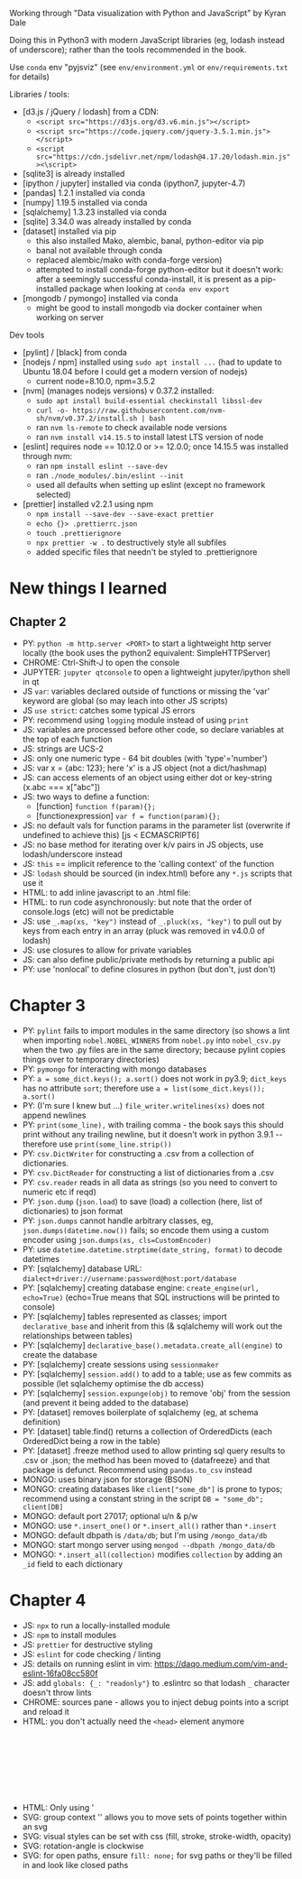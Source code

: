 Working through "Data visualization with Python and JavaScript" by Kyran Dale

Doing this in Python3 with modern JavaScript libraries (eg, lodash instead of
underscore); rather than the tools recommended in the book.

Use `conda` env "pyjsviz" (see `env/environment.yml` or `env/requirements.txt`
for details)

Libraries / tools:

- [d3.js / jQuery / lodash] from a CDN:
  - `<script src="https://d3js.org/d3.v6.min.js"></script>`
  - `<script src="https://code.jquery.com/jquery-3.5.1.min.js"></script>`
  - `<script src="https://cdn.jsdelivr.net/npm/lodash@4.17.20/lodash.min.js"><\script>`
- [sqlite3] is already installed
- [ipython / jupyter] installed via conda (ipython7, jupyter-4.7)
- [pandas] 1.2.1 installed via conda
- [numpy] 1.19.5 installed via conda
- [sqlalchemy] 1.3.23 installed via conda
- [sqlite] 3.34.0 was already installed by conda
- [dataset] installed via pip
  - this also installed Mako, alembic, banal, python-editor via pip
  - banal not available through conda
  - replaced alembic/mako with conda-forge version)
  - attempted to install conda-forge python-editor but it doesn't work: after
    a seemingly successful conda-install, it is present as a pip-installed
    package when looking at `conda env export`
- [mongodb / pymongo] installed via conda
  - might be good to install mongodb via docker container when working on
    server

Dev tools

- [pylint] / [black] from conda
- [nodejs / npm] installed using `sudo apt install ...` (had to update to
  Ubuntu 18.04 before I could get a modern version of nodejs)
  - current node=8.10.0, npm=3.5.2
- [nvm] (manages nodejs versions) v 0.37.2 installed:
  - `sudo apt install build-essential checkinstall libssl-dev`
  - `curl -o- https://raw.githubusercontent.com/nvm-sh/nvm/v0.37.2/install.sh | bash`
  - ran `nvm ls-remote` to check available node versions
  - ran `nvm install v14.15.5` to install latest LTS version of node
- [eslint] requires node == 10.12.0 or >= 12.0.0; once 14.15.5 was installed
  through nvm:
  - ran `npm install eslint --save-dev`
  - ran `./node_modules/.bin/eslint --init`
  - used all defaults when setting up eslint (except no framework selected)
- [prettier] installed v2.2.1 using npm
  - `npm install --save-dev --save-exact prettier`
  - `echo {}> .prettierrc.json`
  - `touch .prettierignore`
  - `npx prettier -w .` to destructively style all subfiles
  - added specific files that needn't be styled to .prettierignore

# New things I learned

## Chapter 2

- PY: `python -m http.server <PORT>` to start a lightweight http server locally
  (the book uses the python2 equivalent: SimpleHTTPServer)
- CHROME: Ctrl-Shift-J to open the console
- JUPYTER: `jupyter qtconsole` to open a lightweight jupyter/ipython shell in
  qt
- JS `var`: variables declared outside of functions or missing the 'var'
  keyword are global (so may leach into other JS scripts)
- JS `use strict`: catches some typical JS errors
- PY: recommend using `logging` module instead of using `print`
- JS: variables are processed before other code, so declare variables at the
  top of each function
- JS: strings are UCS-2
- JS: only one numeric type - 64 bit doubles (with 'type'='number')
- JS: var x = {abc: 123}; here 'x' is a JS object (not a dict/hashmap)
- JS: can access elements of an object using either dot or key-string (x.abc
  === x["abc"])
- JS: two ways to define a function:
  - [function] `function f(param){};`
  - [functionexpression] `var f = function(param){};`
- JS: no default vals for function params in the parameter list (overwrite if
  undefined to achieve this) [js < ECMASCRIPT6]
- JS: no base method for iterating over k/v pairs in JS objects, use
  lodash/underscore instead
- JS: `this` == implicit reference to the 'calling context' of the function
- JS: `lodash` should be sourced (in index.html) before any `*.js` scripts that
  use it
- HTML: to add inline javascript to an .html file: <script>some_javascript;</script>
- HTML: to run code asynchronously: <script type="XYZ" src="some/path" async></script>
  but note that the order of console.logs (etc) will not be predictable
- JS: use `_.map(xs, "key")` instead of `_.pluck(xs, "key")` to pull out by
  keys from each entry in an array (pluck was removed in v4.0.0 of lodash)
- JS: use closures to allow for private variables
- JS: can also define public/private methods by returning a public api
- PY: use 'nonlocal' to define closures in python (but don't, just don't)

# Chapter 3

- PY: `pylint` fails to import modules in the same directory (so shows a lint
  when importing `nobel.NOBEL_WINNERS` from `nobel.py` into `nobel_csv.py` when
  the two .py files are in the same directory; because pylint copies things
  over to temporary directories)
- PY: `pymongo` for interacting with mongo databases
- PY: `a = some_dict.keys(); a.sort()` does not work in py3.9; `dict_keys` has
  no attribute `sort`; therefore use `a = list(some_dict.keys()); a.sort()`
- PY: (I'm sure I knew but ...) `file_writer.writelines(xs)` does not append
  newlines
- PY: `print(some_line),` with trailing comma - the book says this should print
  without any trailing newline, but it doesn't work in python 3.9.1 --
  therefore use `print(some_line.strip())`
- PY: `csv.DictWriter` for constructing a .csv from a collection of
  dictionaries.
- PY: `csv.DictReader` for constructing a list of dictionaries from a .csv
- PY: `csv.reader` reads in all data as strings (so you need to convert to
  numeric etc if reqd)
- PY: `json.dump` (`json.load`) to save (load) a collection (here, list of
  dictionaries) to json format
- PY: `json.dumps` cannot handle arbitrary classes, eg,
  `json.dumps(datetime.now())` fails; so encode them using a custom encoder
  using `json.dumps(xs, cls=CustomEncoder)`
- PY: use `datetime.datetime.strptime(date_string, format)` to decode datetimes
- PY: [sqlalchemy] database URL:
  `dialect+driver://username:password@host:port/database`
- PY: [sqlalchemy] creating database engine: `create_engine(url, echo=True)`
  (echo=True means that SQL instructions will be printed to console)
- PY: [sqlalchemy] tables represented as classes; import `declarative_base` and
  inherit from this (& sqlalchemy will work out the relationships between
  tables)
- PY: [sqlalchemy] `declarative_base().metadata.create_all(engine)` to create
  the database
- PY: [sqlalchemy] create sessions using `sessionmaker`
- PY: [sqlalchemy] `session.add()` to add to a table; use as few commits as
  possible (let sqlalchemy optimise the db access)
- PY: [sqlalchemy] `session.expunge(obj)` to remove 'obj' from the session (and
  prevent it being added to the database)
- PY: [dataset] removes boilerplate of sqlalchemy (eg, at schema definition)
- PY: [dataset] table.find() returns a collection of OrderedDicts (each
  OrderedDict being a row in the table)
- PY: [dataset] .freeze method used to allow printing sql query results to .csv
  or .json; the method has been moved to {datafreeze} and that package is
  defunct. Recommend using `pandas.to_csv` instead
- MONGO: uses binary json for storage (BSON)
- MONGO: creating databases like `client["some_db"]` is prone to typos;
  recommend using a constant string in the script `DB = "some_db"; client[DB]`
- MONGO: default port 27017; optional u/n & p/w
- MONGO: use `*.insert_one()` or `*.insert_all()` rather than `*.insert`
- MONGO: default dbpath is `/data/db`; but I'm using `/mongo_data/db`
- MONGO: start mongo server using `mongod --dbpath /mongo_data/db`
- MONGO: `*.insert_all(collection)` modifies `collection` by adding an `_id`
  field to each dictionary

# Chapter 4

- JS: `npx` to run a locally-installed module
- JS: `npm` to install modules
- JS: `prettier` for destructive styling
- JS: `eslint` for code checking / linting
- JS: details on running eslint in vim: https://daqo.medium.com/vim-and-eslint-16fa08cc580f
- JS: add `globals: {_: "readonly"}` to .eslintrc so that lodash `_` character
  doesn't throw lints
- CHROME: sources pane - allows you to inject debug points into a script and
  reload it
- HTML: you don't actually need the `<head>` element anymore
- HTML: Only using '<svg>' tags here, but tags for canvas and 3d-canvas images
  are available (difficult to debug though)
- SVG: group context '<g>' allows you to move sets of points together within an
  svg
- SVG: visual styles can be set with css (fill, stroke, stroke-width, opacity)
- SVG: rotation-angle is clockwise
- SVG: for open paths, ensure `fill: none;` for svg paths or they'll be filled
  in and look like closed paths
